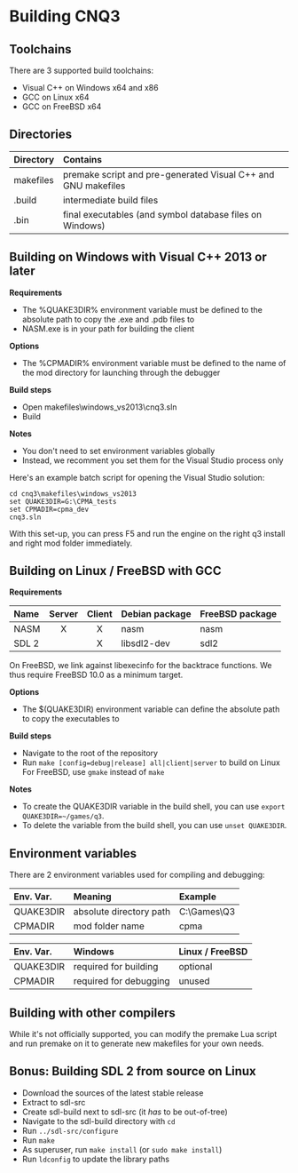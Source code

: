 # Building CNQ3

## Toolchains

There are 3 supported build toolchains:

- Visual C++ on Windows x64 and x86
- GCC on Linux x64
- GCC on FreeBSD x64

## Directories

| Directory | Contains                                                      |
|:----------|:--------------------------------------------------------------|
| makefiles | premake script and pre-generated Visual C++ and GNU makefiles |
| .build    | intermediate build files                                      |
| .bin      | final executables (and symbol database files on Windows)      |

## Building on Windows with Visual C++ 2013 or later

**Requirements**

- The %QUAKE3DIR% environment variable must be defined to the absolute path to copy the .exe and .pdb files to
- NASM.exe is in your path for building the client

**Options**

- The %CPMADIR% environment variable must be defined to the name of the mod directory for launching through the debugger

**Build steps**

- Open makefiles\windows_vs2013\cnq3.sln
- Build

**Notes**

- You don't need to set environment variables globally
- Instead, we recomment you set them for the Visual Studio process only

Here's an example batch script for opening the Visual Studio solution:
```
cd cnq3\makefiles\windows_vs2013
set QUAKE3DIR=G:\CPMA_tests
set CPMADIR=cpma_dev
cnq3.sln
```
With this set-up, you can press F5 and run the engine on the right q3 install and right mod folder immediately.

## Building on Linux / FreeBSD with GCC

**Requirements**

| Name  | Server | Client | Debian package | FreeBSD package |
|:------|:------:|:------:|:---------------|:----------------|
| NASM  | X      | X      | nasm           | nasm            |
| SDL 2 |        | X      | libsdl2-dev    | sdl2            |

 On FreeBSD, we link against libexecinfo for the backtrace functions. We thus require FreeBSD 10.0 as a minimum target.

**Options**

- The $(QUAKE3DIR) environment variable can define the absolute path to copy the executables to

**Build steps**

- Navigate to the root of the repository
- Run `make [config=debug|release] all|client|server` to build on Linux  
  For FreeBSD, use `gmake` instead of `make`

**Notes**

- To create the QUAKE3DIR variable in the build shell, you can use `export QUAKE3DIR=~/games/q3`.
- To delete the variable from the build shell, you can use `unset QUAKE3DIR`.

## Environment variables

There are 2 environment variables used for compiling and debugging:

| Env. Var. | Meaning                 | Example     |
|:----------|:------------------------|:------------|
| QUAKE3DIR | absolute directory path | C:\Games\Q3 |
| CPMADIR   | mod folder name         | cpma        |

| Env. Var. | Windows                | Linux / FreeBSD |
|:----------|:-----------------------|:----------------|
| QUAKE3DIR | required for building  | optional        |
| CPMADIR   | required for debugging | unused          |

## Building with other compilers

While it's not officially supported, you can modify the premake Lua script and run premake on it to generate new makefiles for your own needs.

## Bonus: Building SDL 2 from source on Linux

- Download the sources of the latest stable release
- Extract to sdl-src
- Create sdl-build next to sdl-src (it *has* to be out-of-tree)
- Navigate to the sdl-build directory with `cd`
- Run `../sdl-src/configure`
- Run `make`
- As superuser, run `make install` (or `sudo make install`)
- Run `ldconfig` to update the library paths
